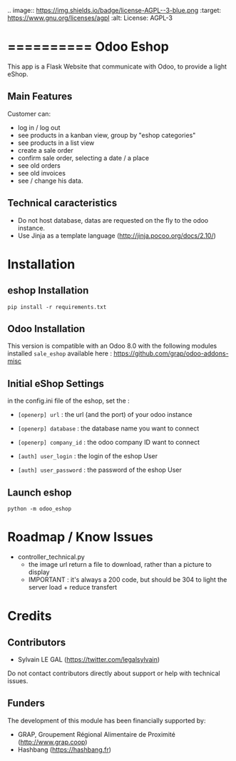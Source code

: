 .. image:: https://img.shields.io/badge/license-AGPL--3-blue.png
   :target: https://www.gnu.org/licenses/agpl
   :alt: License: AGPL-3

==========
Odoo Eshop
==========

This app is a Flask Website that communicate with Odoo, to provide
a light eShop.

Main Features
-------------

Customer can:

- log in / log out
- see products in a kanban view, group by "eshop categories"
- see products in a list view
- create a sale order
- confirm sale order, selecting a date / a place
- see old orders
- see old invoices
- see / change his data.

Technical caracteristics
------------------------

- Do not host database, datas are requested on the fly to the odoo instance.
- Use Jinja as a template language (http://jinja.pocoo.org/docs/2.10/)


Installation
============

eshop Installation
------------------

```
pip install -r requirements.txt
```

Odoo Installation
-----------------

This version is compatible with an Odoo  8.0 with the following modules
installed ``sale_eshop`` available here : https://github.com/grap/odoo-addons-misc


Initial eShop Settings
----------------------

in the config.ini file of the eshop, set the : 
* ``[openerp] url`` : the url (and the port) of your odoo instance
* ``[openerp] database`` : the database name you want to connect
* ``[openerp] company_id`` : the odoo company ID want to connect

* ``[auth] user_login`` : the login of the eshop User
* ``[auth] user_password`` : the password of the eshop User

Launch eshop
------------

```
python -m odoo_eshop
```


Roadmap / Know Issues
=====================

* controller_technical.py
    * the image url return a file to download, rather than a picture to display
    * IMPORTANT : it's always a 200 code, but should be 304 to light the 
    server load + reduce transfert

Credits
=======

Contributors
------------

* Sylvain LE GAL (https://twitter.com/legalsylvain)

Do not contact contributors directly about support or help with technical issues.

Funders
-------

The development of this module has been financially supported by:

* GRAP, Groupement Régional Alimentaire de Proximité (http://www.grap.coop)
* Hashbang (https://hashbang.fr)
